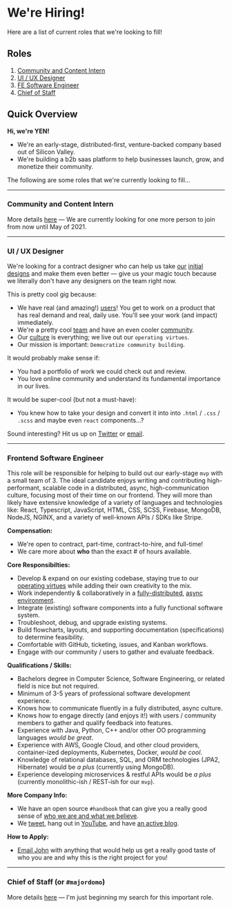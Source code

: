 # We're Hiring!

Here are a list of current roles that we're looking to fill!

## Roles

1. [Community and Content Intern](https://github.com/yenio/handbook/blob/master/2-job-openings.md#community-and-content-intern) 
2. [UI / UX Designer](https://github.com/yenio/handbook/blob/master/2-job-openings.md#ui--ux-designer)
3. [FE Software Engineer](https://github.com/yenio/handbook/blob/master/2-job-openings.md#frontend-software-engineer)
4. [Chief of Staff](https://github.com/yenio/handbook/blob/master/2-job-openings.md#chief-of-staff-or-majordomo)

## Quick Overview

**Hi, we're YEN!**

- We're an early-stage, distributed-first, venture-backed company based out of Silicon Valley.
- We're building a b2b saas platform to help businesses launch, grow, and monetize their community.

The following are some roles that we're currently looking to fill...

---

### Community and Content Intern

More details [here](https://twitter.com/yenFTW/status/1335003091406471170) — We are currently looking for one more person to join from now until May of 2021.




---

### UI / UX Designer

We're looking for a contract designer who can help us take [our](https://www.indiehackers.com/product/yen/a-quick-visual-update--MJiEOsQ8O8fbQ97vBUM) [initial](https://www.indiehackers.com/product/yen/a-few-animated-gifs--MExkTE12jGIn5DdI0Oe) [designs](https://www.indiehackers.com/product/yen/good-artists-copy--MFrFbk4F61COCakqCNC) and make them even better — give us your magic touch because we literally don't have any designers on the team right now. 

This is pretty cool gig because:

- We have real (and amazing!) [users](https://twitter.com/yenFTW/status/1340163010409627650)! You get to work on a product that has real demand and real, daily use. You'll see your work (and impact) immediately.
- We're a pretty cool [team](https://github.com/yenio/handbook#our-team) and have an even cooler [community](http://yeniverse.com). 
- Our [culture](https://github.com/yenio/handbook#operating-virtues) is everything; we live out our `operating virtues`. 
- Our mission is important: `Democratize community building`. 

It would probably make sense if:

- You had a portfolio of work we could check out and review.
- You love online community and understand its fundamental importance in our lives.

It would be super-cool (but not a must-have):

- You knew how to take your design and convert it into into `.html` / `.css` / `.scss` and maybe even `react` components...?

Sound interesting? Hit us up on [Twitter](http://twitter.com/yenftw/) or [email](mailto:john@yen.io). 




---

### Frontend Software Engineer

This role will be responsible for helping to build out our early-stage `mvp` with a small team of 3. The ideal candidate enjoys writing and contributing high-performant, scalable code in a distributed, async, high-communication culture, focusing most of their time on our frontend. They will more than likely have extensive knowledge of a variety of languages and technologies like: React, Typescript, JavaScript, HTML, CSS, SCSS, Firebase, MongoDB, NodeJS, NGINX, and a variety of well-known APIs / SDKs like Stripe.

**Compensation:**

- We're open to contract, part-time, contract-to-hire, and full-time! 
- We care more about **who** than the exact # of hours available.

**Core Responsibilties:**

- Develop & expand on our existing codebase, staying true to our [operating virtues](https://github.com/yenio/handbook#operating-virtues) while adding their own creativity to the mix.
- Work independently & collaboratively in a [fully-distributed](https://www.indiehackers.com/post/what-we-mean-when-we-say-we-are-a-distributed-first-team-0226d2f999), [async environment](https://github.com/yenio/handbook/blob/master/1-employment.md#distributed-first-async-team-communication).
- Integrate (existing) software components into a fully functional software system.
- Troubleshoot, debug, and upgrade existing systems.
- Build flowcharts, layouts, and supporting documentation (specifications) to determine feasibility.
- Comfortable with GitHub, ticketing, issues, and Kanban workflows.
- Engage with our community / users to gather and evaluate feedback.

**Qualifications / Skills:**

- Bachelors degree in Computer Science, Software Engineering, or related field is nice but not required.
- Minimum of 3-5 years of professional software development experience.
- Knows how to communicate fluently in a fully distributed, async culture.
- Knows how to engage directly (and enjoys it!) with users / community members to gather and qualify feedback into features.
- Experience with Java, Python, C++ and/or other OO programming languages *would be great*.
- Experience with AWS, Google Cloud, and other cloud providers, container-ized deployments, Kubernetes, Docker, *would be cool*.
- Knowledge of relational databases, SQL, and ORM technologies (JPA2, Hibernate) would be *a plus* (currently using MongoDB).
- Experience developing microservices & restful APIs would be *a plus* (currently monolithic-ish / REST-ish for our `mvp`).

**More Company Info:**

- We have an open source `#handbook` that can give you a really good sense of [who we are and what we believe](https://github.com/yenio/handbook).
- We [tweet](http://twitter.com/yenftw), hang out in [YouTube](http://yen.show), and have [an active blog](http://yensquad.com).

**How to Apply:**

- [Email John](mailto:john@yen.io) with anything that would help us get a really good taste of who you are and why this is the right project for you!








---

### Chief of Staff (or `#majordomo`)

More details [here](https://twitter.com/yenFTW/status/1293192500320931840) — I'm just beginning my search for this important role.
